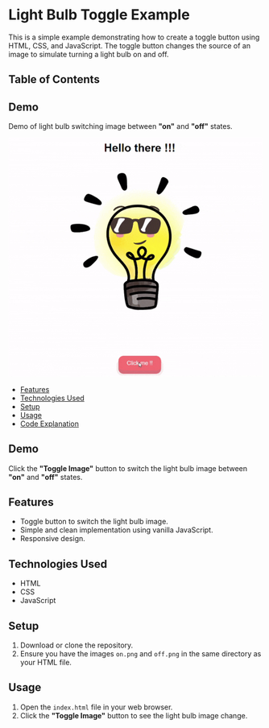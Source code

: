 # Light Bulb Toggle Example

This is a simple example demonstrating how to create a toggle button using HTML, CSS, and JavaScript. The toggle button changes the source of an image to simulate turning a light bulb on and off.

## Table of Contents
## Demo
Demo of light bulb switching image between **"on"** and **"off"** states.

![Toggle Effect](/bulb_gif.gif)
- [Features](#features)
- [Technologies Used](#technologies-used)
- [Setup](#setup)
- [Usage](#usage)
- [Code Explanation](#code-explanation)

## Demo
Click the **"Toggle Image"** button to switch the light bulb image between **"on"** and **"off"** states.

## Features
- Toggle button to switch the light bulb image.
- Simple and clean implementation using vanilla JavaScript.
- Responsive design.

## Technologies Used
- HTML
- CSS
- JavaScript

## Setup
1. Download or clone the repository.
2. Ensure you have the images `on.png` and `off.png` in the same directory as your HTML file.

## Usage
1. Open the `index.html` file in your web browser.
2. Click the **"Toggle Image"** button to see the light bulb image change.
